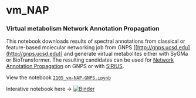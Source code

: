 # vm_NAP

### Virtual metabolism Network Annotation Propagation

This notebook downloads results of spectral annotations from classical or feature-based molecular networking job from GNPS [[http://gnps.ucsd.edu](http://gnps.ucsd.edu)] and generate virtual metabolites either with SyGMa or BioTransformer. The resulting candidates can be used for [Network Annotation Propagation](https://ccms-ucsd.github.io/GNPSDocumentation/nap/) on GNPS or with [SIRIUS](https://boecker-lab.github.io/docs.sirius.github.io/install/).


View the notebook
[`2105_vm-NAP-GNPS.ipynb`](https://nbviewer.jupyter.org/github/lfnothias/vm-NAP/blob/main/2105_vm-NAP-GNPS.ipynb)


Interative notebook here -> [![Binder](https://mybinder.org/badge_logo.svg)](https://mybinder.org/v2/gh/lfnothias/vm-NAP/master?urlpath=lab/tree/notebooks/2105_vm-NAP-GNPS.ipynb)